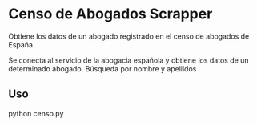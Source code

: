 Censo de Abogados Scrapper
==============

Obtiene los datos de un abogado registrado en el censo de abogados de España

Se conecta al servicio de la abogacia española y obtiene los datos de un determinado abogado. Búsqueda por nombre y apellidos

Uso
--------------

python censo.py
